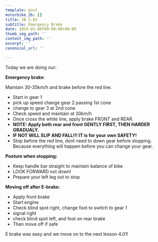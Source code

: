 ```yaml
---
template: post
motorbike_2b: []
title: 2B 3.02
subtitle: Emergency Brake
date: 2019-01-06T09:00:00+08:00
thumb_img_path: ''
content_img_path: ''
excerpt: ''
canonical_url: ''

---
```

Today we are doing our:

**Emergency brake**: 

Maintain 30-35km/h and brake before the red line.

* Start in gear 1
* pick up speed change gear 2 passing 1st cone
* change to gear 3 at 2nd cone
* Check speed and maintain at 30km/h
* Once cross the white line, apply brake FRONT and REAR.
* **NOTE: Apply both rear and front GENTLY FIRST, THEN HARDER GRADUALY.**
* **IF NOT WILL SLIP AND FALL!!! IT is for your own SAFETY!**
* Stop before the red line, dont need to down gear before stopping. Because everything will happen before you can change your gear.

**Posture when stopping:**

* Keep handle bar straight to maintain balance of bike
* LOOK FORWARD not down!
* Prepare your left leg out to stop

**Moving off after E-brake:**

* Apply front brake
* Start engine
* Check blind spot right, change foot to switch to gear 1
* signal right
* check blind spot left, and foot on rear brake
* Then move off if safe

E brake was easy and we move on to the next lesson 4.01!
